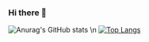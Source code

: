 ### Hi there 👋

![Anurag's GitHub stats](https://github-readme-stats.vercel.app/api?username=caodangkhoa600&show_icons=true&theme=gruvbox&hide=issues) \n
[![Top Langs](https://github-readme-stats.vercel.app/api/top-langs/?username=caodangkhoa600&layout=compact)](https://github.com/anuraghazra/github-readme-stats)

